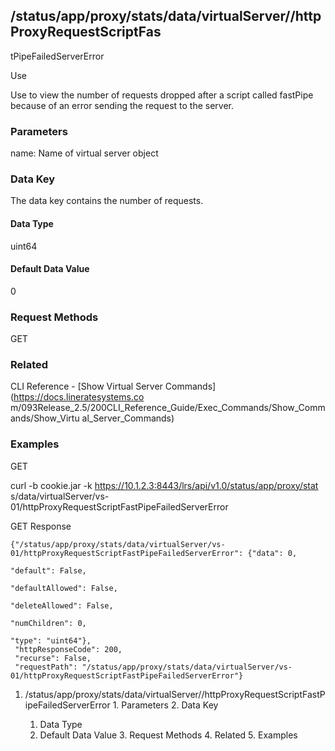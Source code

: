 ## /status/app/proxy/stats/data/virtualServer/<name>/httpProxyRequestScriptFas
tPipeFailedServerError

Use

Use to view the number of requests dropped after a script called fastPipe
because of an error sending the request to the server.

### Parameters

name: Name of virtual server object

### Data Key

The data key contains the number of requests.

#### Data Type

uint64

#### Default Data Value

0

### Request Methods

GET

### Related

CLI Reference - [Show Virtual Server Commands](https://docs.lineratesystems.co
m/093Release_2.5/200CLI_Reference_Guide/Exec_Commands/Show_Commands/Show_Virtu
al_Server_Commands)

### Examples

GET

curl -b cookie.jar -k https://10.1.2.3:8443/lrs/api/v1.0/status/app/proxy/stat
s/data/virtualServer/vs-01/httpProxyRequestScriptFastPipeFailedServerError

GET Response

    
    {"/status/app/proxy/stats/data/virtualServer/vs-01/httpProxyRequestScriptFastPipeFailedServerError": {"data": 0,
                                                                                                           "default": False,
                                                                                                           "defaultAllowed": False,
                                                                                                           "deleteAllowed": False,
                                                                                                           "numChildren": 0,
                                                                                                           "type": "uint64"},
     "httpResponseCode": 200,
     "recurse": False,
     "requestPath": "/status/app/proxy/stats/data/virtualServer/vs-01/httpProxyRequestScriptFastPipeFailedServerError"}
    

  1. /status/app/proxy/stats/data/virtualServer/<name>/httpProxyRequestScriptFastPipeFailedServerError
    1. Parameters
    2. Data Key
      1. Data Type
      2. Default Data Value
    3. Request Methods
    4. Related
    5. Examples


